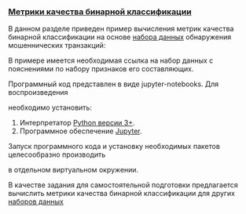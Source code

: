 ### <u>Метрики качества бинарной классификации</u>



В данном разделе приведен пример вычисления метрик качества бинарной классификации на основе [набора данных](/Practice/datasets/ml-intro-master/datasets/data_banknote_authentication.txt) обнаружения мошеннических транзакций:

В примере имеется необходимая ссылка на набор данных с пояснениями по набору признаков его составляющих.



Программный код представлен в виде jupyter-notebooks. Для воспроизведения

необходимо установить:

1. Интерпретатор [Python версии 3+](https://www.python.org/).
2. Программное обеспечение [Jupyter](https://jupyter.org/).

Запуск программного кода и установку необходимых пакетов целесообразно производить 

в отдельном виртуальном окружении.



В качестве задания для самостоятельной подготовки предлагается вычислить метрики качества бинарной классификации для других [наборов данных](/Practice/datasets/ml-intro-master/datasets/)
